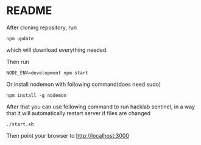 # README #

After cloning repository, run

```
npm update

```
which will download everything needed.

Then run

```
NODE_ENV=development npm start

```
Or install nodemon with following command(does need sudo)
```
npm install -g nodemon
```
After that you can use following command to run hacklab sentinel, in a way that it will automatically restart server if files are changed
```
./start.sh
```
Then point your browser to
[http://localhost:3000](http://localhost:3000)